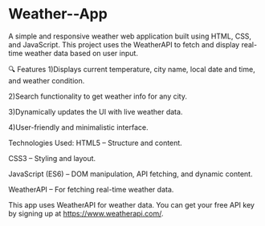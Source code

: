 
# Weather--App

A simple and responsive weather web application built using HTML, CSS, and JavaScript. This project uses the WeatherAPI to fetch and display real-time weather data based on user input.

🔍 Features
1)Displays current temperature, city name, local date and time, and weather condition.

2)Search functionality to get weather info for any city.

3)Dynamically updates the UI with live weather data.

4)User-friendly and minimalistic interface.

Technologies Used:
HTML5 – Structure and content.

CSS3 – Styling and layout.

JavaScript (ES6) – DOM manipulation, API fetching, and dynamic content.

WeatherAPI – For fetching real-time weather data.

This app uses WeatherAPI for weather data. You can get your free API key by signing up at https://www.weatherapi.com/.
